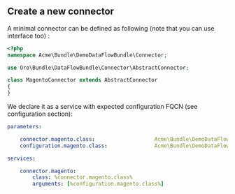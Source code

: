 Create a new connector
----------------------

A minimal connector can be defined as following (note that you can use interface too) :
```php
<?php
namespace Acme\Bundle\DemoDataFlowBundle\Connector;

use Oro\Bundle\DataFlowBundle\Connector\AbstractConnector;

class MagentoConnector extends AbstractConnector
{
}
```

We declare it as a service with expected configuration FQCN (see configuration section):
```yaml        
parameters:

    connector.magento.class:                   Acme\Bundle\DemoDataFlowBundle\Connector\MagentoConnector
    configuration.magento.class:               Acme\Bundle\DemoDataFlowBundle\Configuration\MagentoConfiguration

services:

    connector.magento:
        class: %connector.magento.class%
        arguments: [%configuration.magento.class%]
```
